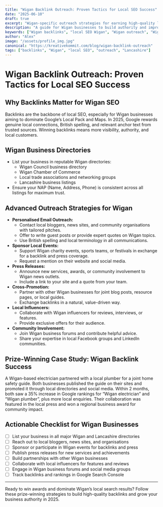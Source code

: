 ```yaml
---
title: "Wigan Backlink Outreach: Proven Tactics for Local SEO Success"
date: "2025-06-10"
draft: true
excerpt: "Wigan-specific outreach strategies for earning high-quality local backlinks."
description: "A guide for Wigan businesses to build authority and improve rankings through local backlink outreach."
keywords: ["Wigan backlinks", "local SEO Wigan", "Wigan outreach", "Wigan business SEO", "2025 SEO"]
author: "Alex"
image: "/assets/profile_img.jpg"
canonical: "https://kreativekommit.com/blog/wigan-backlink-outreach"
tags: ["backlinks", "Wigan", "local SEO", "outreach", "Lancashire"]
---
```


# Wigan Backlink Outreach: Proven Tactics for Local SEO Success

## Why Backlinks Matter for Wigan SEO
Backlinks are the backbone of local SEO, especially for Wigan businesses aiming to dominate Google’s Local Pack and Maps. In 2025, Google rewards genuine local connections, British spelling, and relevant anchor text from trusted sources. Winning backlinks means more visibility, authority, and local customers.

## Wigan Business Directories
- List your business in reputable Wigan directories:
  - Wigan Council business directory
  - Wigan Chamber of Commerce
  - Local trade associations and networking groups
  - Lancashire business listings
- Ensure your NAP (Name, Address, Phone) is consistent across all listings for maximum trust.

## Advanced Outreach Strategies for Wigan
- **Personalised Email Outreach:**
  - Contact local bloggers, news sites, and community organisations with tailored pitches.
  - Offer to write guest posts or provide expert quotes on Wigan topics.
  - Use British spelling and local terminology in all communications.
- **Sponsor Local Events:**
  - Support Wigan charity events, sports teams, or festivals in exchange for a backlink and press coverage.
  - Request a mention on their website and social media.
- **Press Releases:**
  - Announce new services, awards, or community involvement to Wigan news outlets.
  - Include a link to your site and a quote from your team.
- **Cross-Promotion:**
  - Partner with other Wigan businesses for joint blog posts, resource pages, or local guides.
  - Exchange backlinks in a natural, value-driven way.
- **Local Influencers:**
  - Collaborate with Wigan influencers for reviews, interviews, or features.
  - Provide exclusive offers for their audience.
- **Community Involvement:**
  - Join Wigan business forums and contribute helpful advice.
  - Share your expertise in local Facebook groups and LinkedIn communities.

## Prize-Winning Case Study: Wigan Backlink Success
A Wigan-based electrician partnered with a local plumber for a joint home safety guide. Both businesses published the guide on their sites and promoted it through local directories and social media. Within 2 months, both saw a 35% increase in Google rankings for “Wigan electrician” and “Wigan plumber”, plus more local enquiries. Their collaboration was featured in the local press and won a regional business award for community impact.

## Actionable Checklist for Wigan Businesses
- [ ] List your business in all major Wigan and Lancashire directories
- [ ] Reach out to local bloggers, news sites, and organisations
- [ ] Sponsor or participate in Wigan events for backlinks and press
- [ ] Publish press releases for new services and achievements
- [ ] Build partnerships with other Wigan businesses
- [ ] Collaborate with local influencers for features and reviews
- [ ] Engage in Wigan business forums and social media groups
- [ ] Track backlinks and rankings in Google Search Console

---
Ready to win awards and dominate Wigan’s local search results? Follow these prize-winning strategies to build high-quality backlinks and grow your business authority in 2025.
